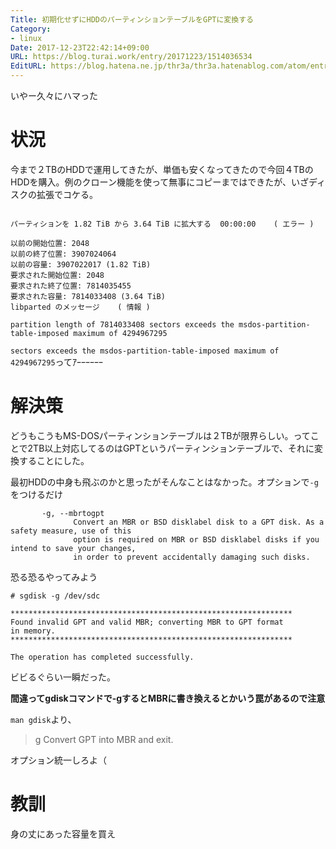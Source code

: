 ```yaml
---
Title: 初期化せずにHDDのパーティンションテーブルをGPTに変換する
Category:
- linux
Date: 2017-12-23T22:42:14+09:00
URL: https://blog.turai.work/entry/20171223/1514036534
EditURL: https://blog.hatena.ne.jp/thr3a/thr3a.hatenablog.com/atom/entry/8599973812329151171
---
```


いやー久々にハマった

# 状況

今まで２TBのHDDで運用してきたが、単価も安くなってきたので今回４TBのHDDを購入。例のクローン機能を使って無事にコピーまではできたが、いざディスクの拡張でコケる。

```

パーティションを 1.82 TiB から 3.64 TiB に拡大する  00:00:00    ( エラー )
     	
以前の開始位置: 2048
以前の終了位置: 3907024064
以前の容量: 3907022017 (1.82 TiB)
要求された開始位置: 2048
要求された終了位置: 7814035455
要求された容量: 7814033408 (3.64 TiB)
libparted のメッセージ    ( 情報 )
     	
partition length of 7814033408 sectors exceeds the msdos-partition-table-imposed maximum of 4294967295
```

`sectors exceeds the msdos-partition-table-imposed maximum of 4294967295`ってｱｰｰｰｰｰｰ

# 解決策

どうもこうもMS-DOSパーティンションテーブルは２TBが限界らしい。ってことで2TB以上対応してるのはGPTというパーティンションテーブルで、それに変換することにした。

最初HDDの中身も飛ぶのかと思ったがそんなことはなかった。オプションで`-g`をつけるだけ

```
       -g, --mbrtogpt
              Convert an MBR or BSD disklabel disk to a GPT disk. As a safety measure, use of this
              option is required on MBR or BSD disklabel disks if you intend to save your changes,
              in order to prevent accidentally damaging such disks.
```

恐る恐るやってみよう

```
# sgdisk -g /dev/sdc

***************************************************************
Found invalid GPT and valid MBR; converting MBR to GPT format
in memory. 
***************************************************************

The operation has completed successfully.
```

ビビるぐらい一瞬だった。

**間違ってgdiskコマンドで-gするとMBRに書き換えるとかいう罠があるので注意**

`man gdisk`より、

>  g      Convert  GPT  into MBR and exit.

オプション統一しろよ（

# 教訓

身の丈にあった容量を買え

